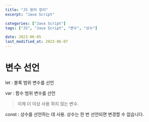 ```yaml
---
title: "JS 용어 정리"
excerpt: "Java Script"

categories: ["Java Script"]
tags: ["JS", "Java Script", "변수", "상수"]

date: 2023-06-05
last_modified_at: 2023-06-07
---
```


# 변수 선언

let : 블록 범위 변수를 선언

var : 함수 범위 변수를 선언 

> 이제 더 이상 사용 하지 않는 변수. 

const : 상수를 선언하는 데 사용. 상수는 한 번 선언되면 변경할 수 없습니다.
